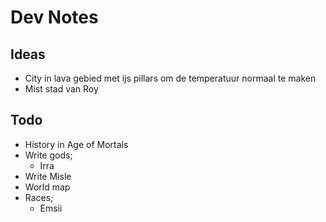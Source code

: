 

# Dev Notes

## Ideas
- City in lava gebied met ijs pillars om de temperatuur normaal te maken
- Mist stad van Roy


## Todo

- History in Age of Mortals
- Write gods;
  - Irra
- Write Misle
- World map
- Races;
  - Emsii
